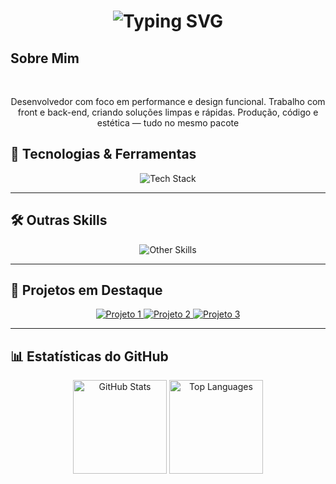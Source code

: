 <h1 align="center"> <img src="https://readme-typing-svg.demolab.com?font=JetBrains+Mono&weight=900&size=35&duration=2800&pause=1000&color=9B5DE5&center=true&vCenter=true&width=700&lines=Son;Fullstack+Developer;Hello+World" alt="Typing SVG" /> </h1>

##  Sobre Mim
<br>
<p align="center">Desenvolvedor com foco em performance e design funcional.
Trabalho com front e back-end, criando soluções limpas e rápidas.
Produção, código e estética — tudo no mesmo pacote</p>

## 🧰 Tecnologias & Ferramentas

<p align="center">
  <img src="https://skillicons.dev/icons?i=html,css,js,py,java,vscode" alt="Tech Stack" />
</p>

---

## 🛠 Outras Skills

<p align="center">
  <img src="https://skillicons.dev/icons?i=git,github,linux,figma" alt="Other Skills" />
</p>

---

## 🌟 Projetos em Destaque

<p align="center">
  <a href="https://github.com/seuusuario/projeto1" target="_blank">
    <img src="https://img.shields.io/badge/Projeto1-Clique_aqui-brightgreen?style=for-the-badge" alt="Projeto 1"/>
  </a>
  <a href="https://github.com/seuusuario/projeto2" target="_blank">
    <img src="https://img.shields.io/badge/Projeto2-Clique_aqui-blue?style=for-the-badge" alt="Projeto 2"/>
  </a>
  <a href="https://github.com/seuusuario/projeto3" target="_blank">
    <img src="https://img.shields.io/badge/Projeto3-Clique_aqui-yellow?style=for-the-badge" alt="Projeto 3"/>
  </a>
</p>

---

## 📊 Estatísticas do GitHub
  <p align="center">
  <img height="150" src="https://github-readme-stats.vercel.app/api?username=H4rris0nDev&theme=dracula&show_icons=true&include_all_commits=true" alt="GitHub Stats" />
  <img height="150" src="https://github-readme-stats.vercel.app/api/top-langs/?username=H4rris0nDev&theme=dracula&layout=compact" alt="Top Languages" />
</p>
</p>
